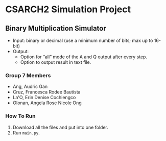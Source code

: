 # CSARCH2 Simulation Project
## Binary Multiplication Simulator
* Input: binary or decimal (use a minimum number of bits; max up to 16-bit)
* Output: 
   - Option for “all” mode of the A and Q output after every step.
   - Option to output result in text file.

### Group 7 Members
* Ang, Audric Gan
* Cruz, Francesca Rodee Bautista
* La'O, Erin Denise Cochiengco
* Olonan, Angela Rose Nicole Ong 

### How To Run
1. Download all the files and put into one folder.
2. Run `main.py`.
